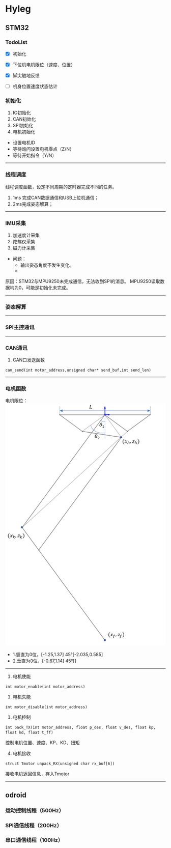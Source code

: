 # Hyleg
## STM32 

### TodoList
- [x] 初始化
- [x] 下位机电机限位（速度、位置）
- [x] 脚尖触地反馈
- [ ] 机身位置速度状态估计


### 初始化
1. IO初始化
2. CAN初始化
3. SPI初始化
4. 电机初始化
 - 设置电机ID
 - 等待询问设置电机零点（Z/N）
 - 等待开始指令（Y/N）

----
### 线程调度
线程调度函数，设定不同周期的定时器完成不同的任务。
1. 1ms 完成CAN数据通信和USB上位机通信；
2. 2ms完成姿态解算；


----
### IMU采集
1. 加速度计采集
2. 陀螺仪采集
3. 磁力计采集

+ 问题：
  - 输出姿态角度不发生变化。
  -

原因：STM32与MPU9250未完成通信，无法收到SPI的消息。
    MPU9250读取数据均为0，可能是初始化未完成。

----
### 姿态解算

----
### SPI主控通讯


----
### CAN通讯
1. CAN口发送函数
```
can_send(int motor_address,unsigned char* send_buf,int send_len)
```
----
### 电机函数

电机限位：
![简图](https://github.com/Lownoble/Hyleg/blob/master/images/plot.png)
- 1.竖直为0位，[-1.25,1.37] 45°[-2.035,0.585]
- 2.垂直为0位，[-0.67,1.14] 45°[]
----

1. 电机使能
```
int motor_enable(int motor_address)
```
1. 电机失能
```
int motor_disable(int motor_address)
```
1. 电机控制
```
int pack_TX(int motor_address, float p_des, float v_des, float kp, float kd, float t_ff)
```

控制电机位置、速度、KP、KD、扭矩

4. 电机接收
```
struct Tmotor unpack_RX(unsigned char rx_buf[6])
```
接收电机返回信息，存入Tmotor

------
## odroid

### 运动控制线程（500Hz）



### SPI通信线程（200Hz）


### 串口通信线程（100Hz）